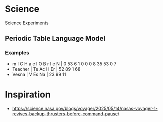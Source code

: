 # Science
Science Experiments
## Periodic Table Language Model
### Examples
- m I C H a e l  O B r I e N | 0 53 6 1 0 0 0 8 35 53 0 7
- Teacher | Te Ac H Er | 52 89 1 68
- Vesna | V Es Na | 23 99 11 

# Inspiration
- https://science.nasa.gov/blogs/voyager/2025/05/14/nasas-voyager-1-revives-backup-thrusters-before-command-pause/
